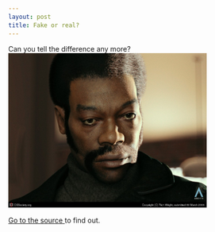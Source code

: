 ```yaml
---
layout: post
title: Fake or real? 
---
```



Can you tell the difference any more?<a href="http://features.cgsociety.org/gallerycrits/120283/120283_1141917071.jpg"><img src="/weblog/images/2006/rich_wright.jpg" alt="man" width="400" /></a>

<a href="http://forums.cgsociety.org/showthread.php?t=327194">Go to the source </a>to find out.
